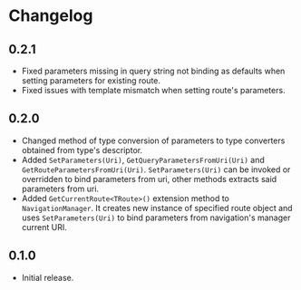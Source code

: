 # Changelog

## 0.2.1

* Fixed parameters missing in query string not binding as defaults when setting parameters for existing route.
* Fixed issues with template mismatch when setting route's parameters.

## 0.2.0

* Changed method of type conversion of parameters to type converters obtained from type's descriptor.
* Added `SetParameters(Uri)`, `GetQueryParametersFromUri(Uri)` and `GetRouteParametersFromUri(Uri)`. `SetParameters(Uri)` can be invoked or overridden to bind parameters from uri, other methods extracts said parameters from uri.
* Added `GetCurrentRoute<TRoute>()` extension method to `NavigationManager`. It creates new instance of specified route object and uses `SetParameters(Uri)` to bind parameters from navigation's manager current URI.

## 0.1.0

* Initial release.
